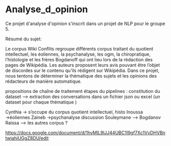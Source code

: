 # Analyse_d_opinion
Ce projet d'analyse d'opinion s'inscrit dans un projet de NLP pour le groupe 5.

Résumé du sujet: 
 

Le corpus Wiki Conflits regroupe différents corpus traitant du quotient intellectuel, les éoliennes,  la psychanalyse, les ogm, la chiropratique, l’histologie et les frères Bogdanoff qui ont lieu lors de la rédaction des pages de Wikipédia. Les auteurs proposent leurs avis pouvant être l’objet de discordes sur le contenu qu’ils rédigent sur Wikipédia. Dans ce projet, nous tentons de déterminer la thématique des sujets et les opinions des rédacteurs de manière automatique. 


propositions de chaîne de traitement
étapes du pipelines : constitution du dataset —> extraction des conversations dans un fichier json ou excel (un dataset pour chaque thématique ) 

Cynthia → s’occupe du corpus quotient intellectuel, histo
Inoussa →éoliennes
Zaineb →psychanalyse discussion
Souleymane —> Bogdanov
Raissa —> les autres corpus ?

https://docs.google.com/document/d/1hvMlL9lJJ44UBC1I9gf7Xc1VvDHVBntwjahiUGgZ8DU/edit

